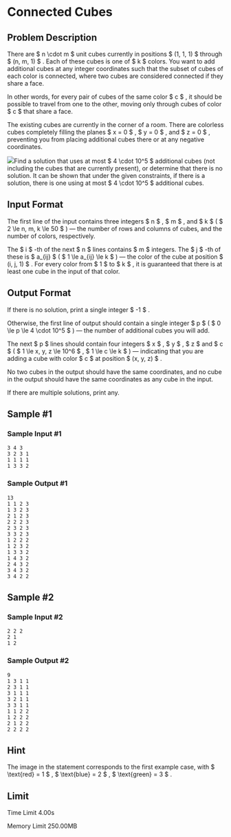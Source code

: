 # Connected Cubes

## Problem Description

There are $ n \cdot m $ unit cubes currently in positions $ (1, 1, 1) $ through $ (n, m, 1) $ . Each of these cubes is one of $ k $ colors. You want to add additional cubes at any integer coordinates such that the subset of cubes of each color is connected, where two cubes are considered connected if they share a face.

In other words, for every pair of cubes of the same color $ c $ , it should be possible to travel from one to the other, moving only through cubes of color $ c $ that share a face.

The existing cubes are currently in the corner of a room. There are colorless cubes completely filling the planes $ x = 0 $ , $ y = 0 $ , and $ z = 0 $ , preventing you from placing additional cubes there or at any negative coordinates.

 ![](https://cdn.luogu.com.cn/upload/vjudge_pic/CF1965E/e7bc678b62ef5fe5e71522904706ca384bbd46d9.png)Find a solution that uses at most $ 4 \cdot 10^5 $ additional cubes (not including the cubes that are currently present), or determine that there is no solution. It can be shown that under the given constraints, if there is a solution, there is one using at most $ 4 \cdot 10^5 $ additional cubes.

## Input Format

The first line of the input contains three integers $ n $ , $ m $ , and $ k $ ( $ 2 \le n, m, k \le 50 $ ) — the number of rows and columns of cubes, and the number of colors, respectively.

The $ i $ -th of the next $ n $ lines contains $ m $ integers. The $ j $ -th of these is $ a_{ij} $ ( $ 1 \le a_{ij} \le k $ ) — the color of the cube at position $ (i, j, 1) $ . For every color from $ 1 $ to $ k $ , it is guaranteed that there is at least one cube in the input of that color.

## Output Format

If there is no solution, print a single integer $ -1 $ .

Otherwise, the first line of output should contain a single integer $ p $ ( $ 0 \le p \le 4 \cdot 10^5 $ ) — the number of additional cubes you will add.

The next $ p $ lines should contain four integers $ x $ , $ y $ , $ z $ and $ c $ ( $ 1 \le x, y, z \le 10^6 $ , $ 1 \le c \le k $ ) — indicating that you are adding a cube with color $ c $ at position $ (x, y, z) $ .

No two cubes in the output should have the same coordinates, and no cube in the output should have the same coordinates as any cube in the input.

If there are multiple solutions, print any.

## Sample #1

### Sample Input #1

```
3 4 3
3 2 3 1
1 1 1 1
1 3 3 2
```

### Sample Output #1

```
13
1 1 2 3
1 3 2 3
2 1 2 3
2 2 2 3
2 3 2 3
3 3 2 3
1 2 2 2
1 2 3 2
1 3 3 2
1 4 3 2
2 4 3 2
3 4 3 2
3 4 2 2
```

## Sample #2

### Sample Input #2

```
2 2 2
2 1
1 2
```

### Sample Output #2

```
9
1 3 1 1
2 3 1 1
3 1 1 1
3 2 1 1
3 3 1 1
1 1 2 2
1 2 2 2
2 1 2 2
2 2 2 2
```

## Hint

The image in the statement corresponds to the first example case, with $ \text{red} = 1 $ , $ \text{blue} = 2 $ , $ \text{green} = 3 $ .

## Limit



Time Limit
4.00s

Memory Limit
250.00MB